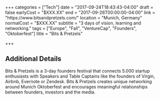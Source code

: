 +++
categories = ["Tech"]
date = "2017-09-24T18:43:43-04:00"
draft = false
earlyCost = "$XXX.XX"
end = "2017-09-26T00:00:00-04:00"
link = "https://www.bitsandpretzels.com/"
location = "Munich, Germany"
normalCost = "$XXX.XX"
subtitle = "3 days of vision, learning and networking."
tags = ["Europe", "Fall", "VentureCap", "Founders", "Oktoberfest"]
title = "Bits & Pretzels"

+++
<!--more-->

## Additional Details

Bits & Pretzels is a 3-day founders festival that connects 5.000 startup enthusiasts with Speakers and Table Captains like the founders of Virgin, Airbnb, Evernote or Zendesk. Bits & Pretzels creates unique networking around Munich Oktoberfest and encourages meaningful relationships between founders, investors and the media.